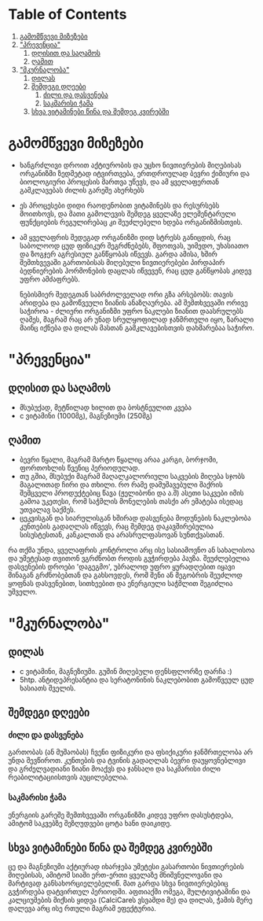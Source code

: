 
# Table of Contents

1.  [გამომწვევი მიზეზები](#orgb48cc66)
2.  ["პრევენცია"](#org62ea6ef)
    1.  [დღისით და საღამოს](#org861fb9b)
    2.  [ღამით](#org3c0e4f9)
3.  ["მკურნალობა"](#orgb2924ca)
    1.  [დილას](#org596bb32)
    2.  [შემდეგი დღეები](#org7e02ce2)
        1.  [ძილი და დასვენება](#orgc9ac891)
        2.  [საკმარისი ჭამა](#orgdebd97f)
    3.  [სხვა ვიტამინები წინა და შემდეგ კვირებში](#orgd3de09c)



<a id="orgb48cc66"></a>

# გამომწვევი მიზეზები

-   ხანგრძლივი დროით აქტიურობის და უცხო ნივთიერების მიღებისას ორგანიზმი ზედმეტად იტვირთვება, ერთდროულად ბევრი ქიმიური და ბიოლოგიური პროცესის მართვა უწევს, და ამ ყველაფერთან გამკლავებას ძილის გარეშე ახერხებს
-   ეს პროცესები დიდი რაოდენობით ვიტამინებს და რესურსებს მოითხოვს, და მათი გამოლევის შემდეგ ყველაზე ელემენტარული ფუნქციების რეგულირებაც კი შეუძლებელი ხდება ორგანიზმისთვის.
-   ამ ყველაფრის შედეგად ორგანიზმი დიდ სტრესს განიცდის, რაც საბოლოოდ ცუდ ფიზიკურ შეგრძნებებს, შფოთვას, უიმედო, უხასიათო და ზოგჯერ აგრესიულ განწყობას იწვევს. გარდა ამისა, ხშირ შემთხვევაში გართობისას მიღებული ნივთიერებები პირდაპირ ბედნიერების ჰორმონების დაცლას იწვევენ, რაც ცუდ განწყობას კიდევ უფრო ამძაფრებს.
    
    ნებისმიერ შედეგთან საბრძოლველად ორი გზა არსებობს: თავის არიდება და გამოწვეული ზიანის ანაზღაურება. ამ შემთხვევაში ორივე საჭიროა - ძლიერი ორგანიზმი უფრო ნაკლები ზიანით დაასრულებს ღამეს, მაგრამ რაც არ უნად სრულყოფილად ჯანმრთელი იყო, ზარალი მაინც იქნება და დილას მასთან გამკლავებისთვის დახმარებაა საჭირო.


<a id="org62ea6ef"></a>

# "პრევენცია"


<a id="org861fb9b"></a>

## დღისით და საღამოს

-   მსუბუქად, მეტწილად ხილით და ბოსტნეულით კვება
-   c ვიტამინი (1000მგ), მაგნეზიუმი (250მგ)


<a id="org3c0e4f9"></a>

## ღამით

-   ბევრი წყალი, მაგრამ მარტო წყალიც არაა კარგი, ბორჯომი, ფორთოხლის წვენიც პერიოდულად.
-   თუ გშია, მსუბუქი მაგრამ მაღალკალორიული საკვების მიღება სჯობს  
    მაგალითად ჩირი და თხილი. რო რამე დამუშავებული შაქრის შემცველი პროდუქტებიც წავა (ჟელიბონი და ა.შ) ასეთი საკვები იმის გამოა უკეთესი, რომ  საჭმლის მონელების თასქი არ ემატება ისედაც უთვალავ საქმეს.
-   ცეკვისგან და სიარულისგან ხშირად დასვენება
    მოდუნების ნაკლებობა კუნთების გადაღლას იწვევს, რაც შემდეგ დაკავშირებულია სისუსტესთან, კანკალთან და არასრულფასოვან სუნთქვასთან.

რა თქმა უნდა, ყველაფრის კონტროლი არც ისე სასიამოვნო ან სახალისოა და უმეტესად თვითონ ვგრძნობთ როდის გვჭირდება პაუზა. შეუძლებელია დასვენების დროები 'დაგეგმო', უბრალოდ უფრო ყურადღებით იყავი შინაგან გრძნობებთან და გახსოვდეს, რომ შენი ან მეგობრის შეუძლოდ ყოფნას დასვენებით, სითხეებით და ენერგიული საჭმლით შეგიძლია უშველო.


<a id="orgb2924ca"></a>

# "მკურნალობა"


<a id="org596bb32"></a>

## დილას

-   c ვიტამინი, მაგნეზიუმი. გუშინ მიღებული დენსფლორზე დარჩა :)
-   5htp. ანტიდეპრესანტია და სერატონინის ნაკლებობით გამოწვეულ ცუდ ხასიათს შველის.


<a id="org7e02ce2"></a>

## შემდეგი დღეები


<a id="orgc9ac891"></a>

### ძილი და დასვენება

გართობას (ან მუშაობას) ჩვენი ფიზიკური და ფსიქიკური ჯანმრთელობა არ უნდა შევწიროთ. კუნთების და ტვინის გადაღლას ბევრი დაუყოვნებლივი და გრძელვადიანი ზიანი მოაქვს და ჯანსაღი და საკმარისი ძილი რეაბილიტაციისთვის აუცილებელია.


<a id="orgdebd97f"></a>

### საკმარისი ჭამა

ენერგიის გარეშე შემთხვევაში ორგანიზმი კიდევ უფრო დასუსტდება, ამიტომ საკვებზე შეზღუდვები ცოტა ხანი დაიკიდე.


<a id="orgd3de09c"></a>

## სხვა ვიტამინები წინა და შემდეგ კვირებში

ცე და მაგნეზიუმი აქტიურად იხარჯება უმეტესი გასართობი ნივთიერების მიღებისას, ამიტომ სიაში ერთ-ერთი ყველაზე მნიშვნელოვანი და მარტივად განსახორციელებელიწ. მათ გარდა სხვა ნივთიერებებიც გვჭირდება დატვირთულ პერიოდში. აფთიაქში ომეგა, მულტივიტამინი და კალციუმების მიქსის ყიდვა (CalciCareს ვსვამდი მე) და დილას, ჭამის მერე დალევა არც ისე რთული მაგრამ ეფექტურია.

